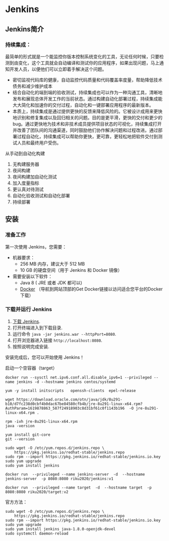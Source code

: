 # Jenkins

## Jenkins简介

### 持续集成：

最简单的形式就是一个能监控你版本控制系统变化的工具，无论任何时候，只要检测到由变化，这个工具就会自动编译和测试你的应用程序，如果出现问题，马上通知开发人员，以便他们可以立即着手解决这个问题。

- 密切监视代码库的健康，自动监控代码质量和代码覆盖率度量，帮助降低技术债务和减少维护成本
- 结合自动化的端到端的验收测试，持续集成也可以作为一种沟通工具，清晰地发布和展现总体开发工作的当前状态。通过构建自动化部署过程，持续集成能大大简化和加速你的交付过程，自动化和一键部署应用程序的最新版本。
- 本质上，持续集成是通过提供更快的反馈来降低风险的。它被设计成用来更快地识别和修复集成以及回归相关的问题。目的是更平滑，更快的交付和更少的bug。通过更快地为技术和非技术成员提供项目状态的可视化，持续集成打开并改善了团队间的沟通渠道，同时鼓励他们协作解决问题和过程改进。通过部署过程自动化，持续集成可以帮助你更快，更可靠，更轻松地把软件交付到测试人员和最终用户受伤。

从手动到自动化构建

1. 无构建服务器
2. 夜间构建
3. 夜间构建加自动化测试
4. 加入度量指标
5. 更认真对待测试
6. 自动化验收测试和自动化部署
7. 持续部署

## 安装

### 准备工作

第一次使用 Jenkins，您需要：

- 机器要求：
  - 256 MB 内存，建议大于 512 MB
  - 10 GB 的硬盘空间（用于 Jenkins 和 Docker 镜像）
- 需要安装以下软件：
  - Java 8 ( JRE 或者 JDK 都可以)
  - [Docker](https://www.docker.com/) （导航到网站顶部的Get Docker链接以访问适合您平台的Docker下载）

### 下载并运行 Jenkins

1. [下载 Jenkins](http://mirrors.jenkins.io/war-stable/latest/jenkins.war).
2. 打开终端进入到下载目录.
3. 运行命令 `java -jar jenkins.war --httpPort=8080`.
4. 打开浏览器进入链接 `http://localhost:8080`.
5. 按照说明完成安装.

安装完成后，您可以开始使用 Jenkins！

启动一个空容器（target）

```shell
docker run --sysctl net.ipv6.conf.all.disable_ipv6=1 --privileged --name jenkins -d --hostname jenkins centos/systemd

yum -y install initscripts   openssh-clients  epel-release

wget https://download.oracle.com/otn/java/jdk/8u291-b10/d7fc238d0cbf4b0dac67be84580cfb4b/jre-8u291-linux-x64.rpm?AuthParam=1619878863_587f24918903c8d31bf61c0f1143b196  -O jre-8u291-linux-x64.rpm .

rpm -ivh jre-8u291-linux-x64.rpm
java -version

yum install git-core
git --version

sudo wget -O /etc/yum.repos.d/jenkins.repo \
    https://pkg.jenkins.io/redhat-stable/jenkins.repo
sudo rpm --import https://pkg.jenkins.io/redhat-stable/jenkins.io.key
sudo yum upgrade
sudo yum install jenkins

docker run  --privileged --name jenkins-server  -d  --hostname jenkins-server  -p 8080:8080 riku2020/jenkins:v1

docker run  --privileged --name target  -d  --hostname target  -p 8080:8080 riku2020/target:v2
```

官方方法：

```shell
sudo wget -O /etc/yum.repos.d/jenkins.repo \
    https://pkg.jenkins.io/redhat-stable/jenkins.repo
sudo rpm --import https://pkg.jenkins.io/redhat-stable/jenkins.io.key
sudo yum upgrade
sudo yum install jenkins java-1.8.0-openjdk-devel
sudo systemctl daemon-reload
```

